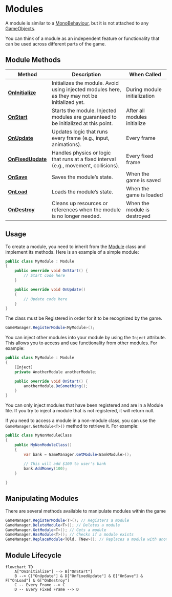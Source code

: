 # Modules

A module is similar to
a [MonoBehaviour](https://docs.unity3d.com/6000.1/Documentation/ScriptReference/MonoBehaviour.html), but it is not
attached to any [GameObjects](https://docs.unity3d.com/6000.1/Documentation/ScriptReference/GameObject.html).

You can think of a module as an independent feature or functionality that can be used across different parts of the
game.

## Module Methods

| **Method**                                                                                               | **Description**                                                                                | **When Called**              |
|----------------------------------------------------------------------------------------------------------|------------------------------------------------------------------------------------------------|------------------------------|
| **[OnInitialize](https://industrialvalley.dev/api/IndustrialValley.Modules.Module.OnInitialize.html)**   | Initializes the module. Avoid using injected modules here, as they may not be initialized yet. | During module initialization |
| **[OnStart](https://industrialvalley.dev/api/IndustrialValley.Modules.Module.OnStart.html)**             | Starts the module. Injected modules are guaranteed to be initialized at this point.            | After all modules initialize |
| **[OnUpdate](https://industrialvalley.dev/api/IndustrialValley.Modules.Module.OnUpdate.html)**           | Updates logic that runs every frame (e.g., input, animations).                                 | Every frame                  |
| **[OnFixedUpdate](https://industrialvalley.dev/api/IndustrialValley.Modules.Module.OnFixedUpdate.html)** | Handles physics or logic that runs at a fixed interval (e.g., movement, collisions).           | Every fixed frame            |
| **[OnSave](https://industrialvalley.dev/api/IndustrialValley.Modules.Module.OnSave.html)**               | Saves the module’s state.                                                                      | When the game is saved       |
| **[OnLoad](https://industrialvalley.dev/api/IndustrialValley.Modules.Module.OnLoad.html)**               | Loads the module’s state.                                                                      | When the game is loaded      |
| **[OnDestroy](https://industrialvalley.dev/api/IndustrialValley.Modules.Module.OnDestroy.html)**         | Cleans up resources or references when the module is no longer needed.                         | When the module is destroyed |

## Usage

To create a module, you need to inherit from
the [Module](https://industrialvalley.dev/api/IndustrialValley.Modules.Module.html)
class and implement its methods. Here is an example of a simple module:

```cs
public class MyModule : Module
{
    public override void OnStart() {
        // Start code here
    }

    public override void OnUpdate()
    {
        // Update code here
    }  
}
```

The class must be Registered in order for it to be recognized by the game.

```cs
GameManager.RegisterModule<MyModule>();
```

You can inject other modules into your module by using the `Inject` attribute. This allows you to access and use
functionality from other modules. For example:

```cs
public class MyModule : Module
{
    [Inject]
    private AnotherModule anotherModule;

    public override void OnStart() {
        anotherModule.DoSomething();
    }
}
```

You can only inject modules that have been registered and are in a Module file. If you try to inject a module that is
not registered, it will return null.

If you need to access a module in a non-module class, you can use the `GameManager.GetModule<T>()` method to retrieve
it. For example:

```cs
public class MyNonModuleClass
{
    public MyNonModuleClass()
    {
        var bank = GameManager.GetModule<BankModule>();
        
        // This will add $100 to user's bank
        bank.AddMoney(100);
    }

}
```

## Manipulating Modules

There are several methods available to manipulate modules within the game

```cs
GameManager.RegisterModule<T>(); // Registers a module
GameManager.DeleteModule<T>(); // Deletes a module
GameManager.GetModule<T>(); // Gets a module
GameManager.HasModule<T>(); // Checks if a module exists
GameManager.ReplaceModule<TOld, TNew>(); // Replaces a module with another one
```

## Module Lifecycle

```mermaid
flowchart TD
    A["OnInitialize"] --> B["OnStart"]
    B --> C["OnUpdate"] & D["OnFixedUpdate"] & E["OnSave"] & F["OnLoad"] & G["OnDestroy"]
    C -- Every Frame --> C
    D -- Every Fixed Frame --> D
```